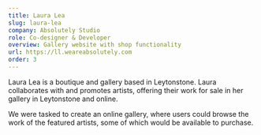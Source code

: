 ```yaml
---
title: Laura Lea
slug: laura-lea
company: Absolutely Studio
role: Co-designer & Developer
overview: Gallery website with shop functionality
url: https://ll.weareabsolutely.com
order: 3
---
```


Laura Lea is a boutique and gallery based in Leytonstone. Laura collaborates with and promotes artists, offering their work for sale in her gallery in Leytonstone and online.

We were tasked to create an online gallery, where users could browse the work of the featured artists, some of which would be available to purchase.
